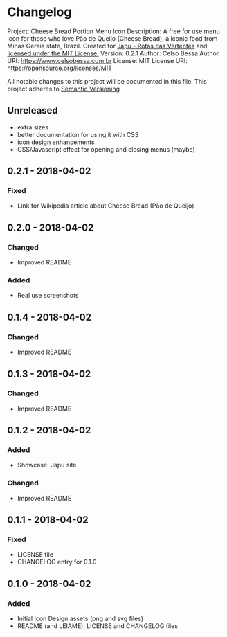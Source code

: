# Changelog
Project: Cheese Bread Portion Menu Icon
Description: A free for use menu icon for those who love Pão de Queijo (Cheese Bread), a iconic food from Minas Gerais state, Brazil. Created for [Japu - Rotas das Vertentes](https://www.japuapp.com.br/app/) and [licensed under the MIT License.](LICENSE)
Version:     0.2.1
Author:      Celso Bessa
Author URI:  https://www.celsobessa.com.br
License:     MIT
License URI: https://opensource.org/licenses/MIT

All notable changes to this project will be documented in this file.
This project adheres to [Semantic Versioning](http://semver.org/)

## Unreleased

- extra sizes
- better documentation for using it with CSS
- icon design enhancements
- CSS/Javascript effect for opening and closing menus (maybe)

## 0.2.1 - 2018-04-02

### Fixed
- Link for Wikipedia article about Cheese Bread (Pão de Queijo)

## 0.2.0 - 2018-04-02

### Changed
- Improved README

### Added
- Real use screenshots

## 0.1.4 - 2018-04-02

### Changed
- Improved README

## 0.1.3 - 2018-04-02

### Changed
- Improved README

## 0.1.2 - 2018-04-02

### Added
- Showcase: Japu site

### Changed
- Improved README

## 0.1.1 - 2018-04-02

### Fixed
- LICENSE file
- CHANGELOG entry for 0.1.0

## 0.1.0 - 2018-04-02

### Added
- Initial Icon Design assets (png and svg files)
- README (and LEIAME), LICENSE and CHANGELOG files